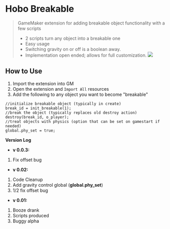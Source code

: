 # Hobo Breakable
> GameMaker extension for adding breakable object functionality with a few scripts
> * 2 scripts turn any object into a breakable one
> * Easy usage
> * Switching gravity on or off is a boolean away.
> * Implementation open ended; allows for full customization.
![](https://marketplacecdn.yoyogames.com/images/assets/962/screenshots/2606_original.png?1413938292)
## How to Use
1. Import the extension into GM
2. Open the extension and `Import All` resources
3. Add the following to any object you want to become "breakable"

```
//initialize breakable object (typically in create)
break_id = init_breakable(1);
//break the object (typically replaces old destroy action)
destroy(break_id, o_player);
//treat objects with physics (option that can be set on gamestart if needed)
global.phy_set = true;
```


**Version Log**

* **v 0.0.3:**

1. Fix offset bug

* **v 0.02:**

1. Code Cleanup
2. Add gravity control global (**global.phy_set**)
3. 1/2 fix offset bug    

* **v 0.01:**

1. Booze drank
2. Scripts produced
3. Buggy alpha
